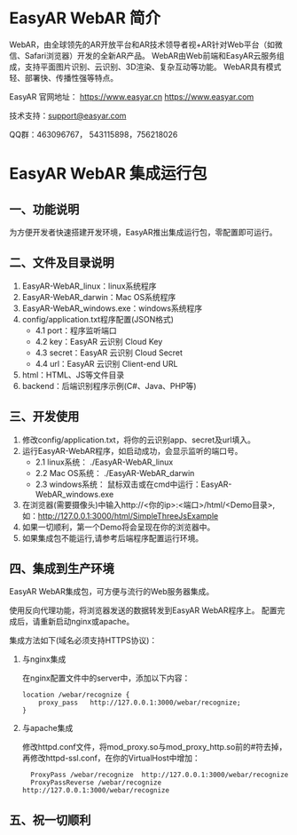 # EasyAR WebAR 简介

WebAR，由全球领先的AR开放平台和AR技术领导者视+AR针对Web平台（如微信、Safari浏览器）开发的全新AR产品。
WebAR由Web前端和EasyAR云服务组成，支持平面图片识别、云识别、3D渲染、复杂互动等功能。 WebAR具有模式轻、部署快、传播性强等特点。

EasyAR 官网地址： https://www.easyar.cn https://www.easyar.com

技术支持：support@easyar.com

QQ群：463096767， 543115898，756218026


# EasyAR WebAR 集成运行包

## 一、功能说明

为方便开发者快速搭建开发环境，EasyAR推出集成运行包，零配置即可运行。

## 二、文件及目录说明

1. EasyAR-WebAR_linux：linux系统程序
2. EasyAR-WebAR_darwin：Mac OS系统程序
3. EasyAR-WebAR_windows.exe：windows系统程序
4. config/application.txt程序配置(JSON格式)
    * 4.1 port：程序监听端口
    * 4.2 key：EasyAR 云识别 Cloud Key
    * 4.3 secret：EasyAR 云识别 Cloud Secret
    * 4.4 url：EasyAR 云识别 Client-end URL
5. html：HTML、JS等文件目录
6. backend：后端识别程序示例(C#、Java、PHP等)

## 三、开发使用

1. 修改config/application.txt，将你的云识别app、secret及url填入。
2. 运行EasyAR-WebAR程序，如启动成功，会显示监听的端口号。
    * 2.1 linux系统：
        ./EasyAR-WebAR_linux
    * 2.2 Mac OS系统：
        ./EasyAR-WebAR_darwin
    * 2.3 windows系统：
        鼠标双击或在cmd中运行：EasyAR-WebAR_windows.exe
3. 在浏览器(需要摄像头)中输入http://<你的ip>:<端口>/html/<Demo目录>,
    如：http://127.0.0.1:3000/html/SimpleThreeJsExample
4. 如果一切顺利，第一个Demo将会呈现在你的浏览器中。
5. 如果集成包不能运行,请参考后端程序配置运行环境。

## 四、集成到生产环境

EasyAR WebAR集成包，可方便与流行的Web服务器集成。

使用反向代理功能，将浏览器发送的数据转发到EasyAR WebAR程序上。
配置完成后，请重新启动nginx或apache。


集成方法如下(域名必须支持HTTPS协议)：

1. 与nginx集成

    在nginx配置文件中的server中，添加以下内容：
    
    ``` 
    location /webar/recognize {
        proxy_pass   http://127.0.0.1:3000/webar/recognize;
    }     
    ```

2. 与apache集成

    修改httpd.conf文件，将mod_proxy.so与mod_proxy_http.so前的#符去掉，
    再修改httpd-ssl.conf，在你的VirtualHost中增加：

    ```    
      ProxyPass /webar/recognize  http://127.0.0.1:3000/webar/recognize
      ProxyPassReverse /webar/recognize  http://127.0.0.1:3000/webar/recognize      
    ```
    
## 五、祝一切顺利

